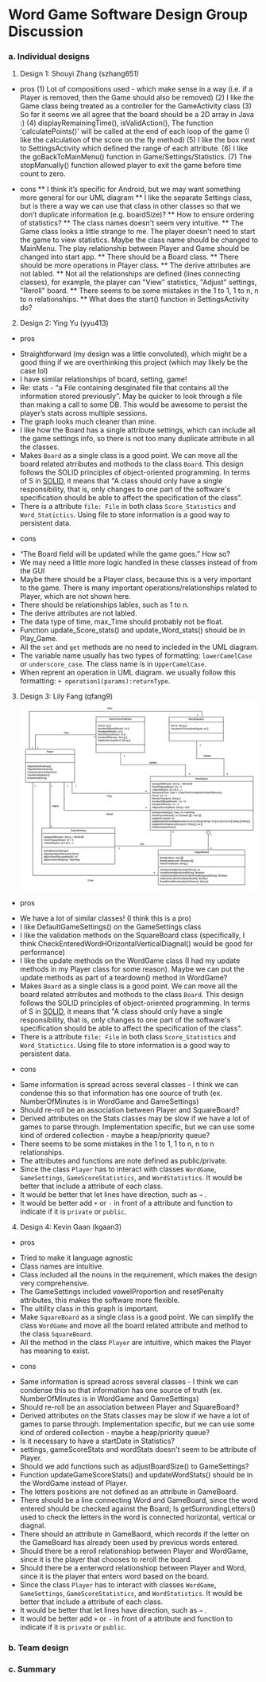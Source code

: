 # Word Game Software Design Group Discussion

### a. Individual designs

1. Design 1: Shouyi Zhang (szhang651)

* pros
(1) Lot of compositions used - which make sense in a way (i.e. if a Player is removed, then the Game should also be removed)
(2) I like the Game class being treated as a controller for the GameActivity class
(3) So far it seems we all agree that the board should be a 2D array in Java :)
(4) displayRemainingTime(), isValidAction(), The function 'calculatePoints()' will be called at the end of each loop of the game (I like the calculation of the score on the fly method)
(5) I like the box next to SettingsActivity which defined the range of each attribute.
(6) I like the goBackToMainMenu() function in Game/Settings/Statistics.
(7) The stopManually() function allowed player to exit the game before time count to zero.

* cons
** I think it’s specific for Android, but we may want something more general for our UML diagram
** I like the separate Settings class, but is there a way we can use that class in other classes so that we don’t duplicate information (e.g. boardSize)?
** How to ensure ordering of statistics?
** The class names doesn't seem very intuitive.
** The Game class looks a little strange to me. The player doesn't need to start the game to view statistics. Maybe the class name should be changed to MainMenu. The play relationship between Player and Game should be changed into start app.
** There should be a Board class.
** There should be more operations in Player class.
** The derive attributes are not labled.
** Not all the relationships are defined (lines connecting classes), for example, the player can "View" statistics, "Adjust" settings, "Reroll" board.
** There seems to be some mistakes in the 1 to 1, 1 to n, n to n relationships.
** What does the start() function in SettingsActivity do?


2. Design 2: Ying Yu (yyu413)
* pros
- Straightforward (my design was a little convoluted), which might be a good thing if we are overthinking this project (which may likely be the case lol)
- I have similar relationships of board, setting, game!
- Re: stats - “a File containing desginated file that contains all the information stored previously”. May be quicker to look through a file than making a call to some DB. This would be awesome to persist the player’s stats across multiple sessions.
- The graph looks much cleaner than mine.
- I like how the Board has a single attribute settings, which can include all the game settings info, so there is not too many duplicate attribute in all the classes.
- Makes `Board` as a single class is a good point. We can move all the board related atrributes and mothods to the class `Board`. This design follows the SOLID principles of object-oriented programming. In terms of S in [SOLID](https://en.wikipedia.org/wiki/SOLID), it means that "A class should only have a single responsibility, that is, only changes to one part of the software's specification should be able to affect the specification of the class".
- There is a attribute `file: File` in both class `Score_Statistics` and `Word_Statictics`. Using file to store information is a good way to persistent data.

* cons
- “The Board field will be updated while the game goes.” How so?
- We may need a little more logic handled in these classes instead of from the GUI
- Maybe there should be a Player class, because this is a very important to the game. There is many important operations/relationships related to Player, which are not shown here.
- There should be relationships lables, such as 1 to n.
- The derive attributes are not labled.
- The data type of time, max_Time should probably not be float.
- Function update_Score_stats() and update_Word_stats() should be in Play_Game.
- All the `set` and `get` methods are no need to incleded in the UML diagram.
- The variable name usually has two types of formatting: `lowerCamelCase` or `underscore_case`. The class name is in `UpperCamelCase`.
- When reprent an operation in UML diagram. we usually follow this formatting: `+ operation1(params):returnType`.


3. Design 3: Lily Fang (qfang9)
![image](Design-Lily.png)

* pros
- We have a lot of similar classes! (I think this is a pro)
- I like DefaultGameSettings() on the GameSettings class
- I like the validation methods on the SquareBoard class (specifically, I think CheckEnteredWordHOrizontalVerticalDiagnal() would be good for performance)
- I like the update methods on the WordGame class (I had my update methods in my Player class for some reason). Maybe we can put the update methods as part of a teardown() method in WordGame?
- Makes `Board` as a single class is a good point. We can move all the board related atrributes and mothods to the class `Board`. This design follows the SOLID principles of object-oriented programming. In terms of S in [SOLID](https://en.wikipedia.org/wiki/SOLID), it means that "A class should only have a single responsibility, that is, only changes to one part of the software's specification should be able to affect the specification of the class".
- There is a attribute `file: File` in both class `Score_Statistics` and `Word_Statictics`. Using file to store information is a good way to persistent data.

* cons
- Same information is spread across several classes -  I think we can condense this so that information has one source of truth (ex. NumberOfMinutes is in WordGame and GameSettings) 
- Should re-roll be an association between Player and SquareBoard?
- Derived attributes on the Stats classes may be slow if we have a lot of games to parse through. Implementation specific, but we can use some kind of ordered collection - maybe a heap/priority queue?
- There seems to be some mistakes in the 1 to 1, 1 to n, n to n relationships.
- The attributes and functions are note defined as public/private.
- Since the class `Player` has to interact with classes `WordGame`, `GameSettings`, `GameScoreStatistics`, and `WordStatistics`. It would be better that include a attribute of each class.
- It would be better that let lines have direction, such as `→` .
- It would be better add `+` or `-` in front of a attribute and function to indicate if it is `private` or `public`.

4. Design 4: Kevin Gaan (kgaan3)
* pros
- Tried to make it language agnostic
- Class names are intuitive.
- Class included all the nouns in the requirement, which makes the design very comprehensive.
- The GameSettings included vowelProportion and resetPenalty attributes, this makes the software more flexible.
- The ultility class in this graph is important.
- Make `SquareBoard` as a single class is a good point. We can simplify the class `WordGame` and move all the board related attribute and method to the class `SquareBoard`.
- All the method in the class `Player` are intuitive, which makes the Player has meaning to exist.


* cons
- Same information is spread across several classes -  I think we can condense this so that information has one source of truth (ex. NumberOfMinutes is in WordGame and GameSettings) 
- Should re-roll be an association between Player and SquareBoard?
- Derived attributes on the Stats classes may be slow if we have a lot of games to parse through. Implementation specific, but we can use some kind of ordered collection - maybe a heap/priority queue?
- Is it necessary to have a startDate in Statistics?
- settings, gameScoreStats and wordStats doesn't seem to be attribute of Player.
- Should we add functions such as adjustBoardSize() to GameSettings?
- Function updateGameScoreStats() and updateWordStats() should be in the WordGame instead of Player.
- The letters positions are not defined as an attribute in GameBoard.
- There should be a line connecting Word and GameBoard, since the word entered should be checked against the Board; Is getSurrondingLetters() used to check the letters in the word is connected horizontal, vertical or diagnal.
- There should an attribute in GameBaord, which records if the letter on the GameBoard has already been used by previous words entered.
- Should there be a reroll relationshiop between Player and WordGame, since it is the player that chooses to reroll the board.
- Should there be a enterword relationshiop between Player and Word, since it is the player that enters word based on the board.
- Since the class `Player` has to interact with classes `WordGame`, `GameSettings`, `GameScoreStatistics`, and `WordStatistics`. It would be better that include a attribute of each class.
- It would be better that let lines have direction, such as `→` .
- It would be better add `+` or `-` in front of a attribute and function to indicate if it is `private` or `public`.


### b. Team design
### c. Summary

